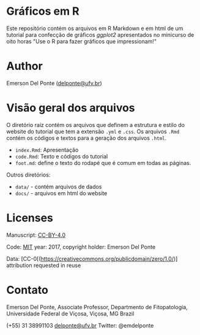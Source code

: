 # Gráficos em R

Este repositório contém os arquivos em R Markdown e em html de um tutorial para confecção de gráficos *ggplot2* apresentados no minicurso de oito horas "Use o R para fazer gráficos que impressionam!"

# Author

Emerson Del Ponte (delponte@ufv.br)

# Visão geral dos arquivos

O diretório raíz contém os arquivos que definem a estrutura e estilo do website do tutorial que tem a extensão `.yml` e `.css`. Os arquivos `.Rmd` contém os códigos e textos para a geração dos arquivos `.html`. 

- `index.Rmd`: Apresentação
- `code.Rmd`: Texto e códigos do tutorial 
- `foot.md`: define o texto do rodapé que é comum em todas as páginas.

Outros diretórios:

- `data/` - contém arquivos de dados
- `docs/` - arquivos em html do website


# Licenses

Manuscript: [CC-BY-4.0](https://creativecommons.org/licenses/by/4.0/)

Code: [MIT](https://opensource.org/licenses/MIT) year: 2017, copyright holder: Emerson Del Ponte

Data: [CC-0[(https://creativecommons.org/publicdomain/zero/1.0/)] attribution requested in reuse



# Contato

Emerson Del Ponte, Associate Professor, Departmento de Fitopatologia, Universidade Federal de Viçosa, Viçosa, MG Brazil

(+55) 31 38991103 
delponte@ufv.br
Twitter: @emdelponte

